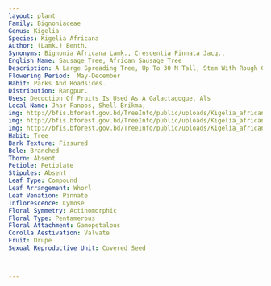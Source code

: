 ```yaml
---
layout: plant
Family: Bignoniaceae
Genus: Kigelia
Species: Kigelia Africana
Author: (Lamk.) Benth.
Synonyms: Bignonia Africana Lamk., Crescentia Pinnata Jacq.,
English Name: Sausage Tree, African Sausage Tree
Description: A Large Spreading Tree, Up To 30 M Tall, Stem With Rough Greyish-brown Bark. Leaves Usually In Whorls Of 3, Pinnately Compound, Imparipinnate, Up To 50 Cm Long, Exstipulate, Leaflets 7-13, Elliptic-oblong Or Obovate, Up To 20 Ã— 7 Cm, Entire Or Distally Serrate. Inflorescence Long Terminal Pendulous Racemes. Flowers Large, Bisexual, Pedicellate, Pedicels 8-18 Cm Long. Calyx 3.5-5.0 Cm Long, Irregularly Lobed, Campanulate. Corolla Deep Chocolate-red, Funnel-shaped, 2-lipped, Upper Lip 2-lobed, Lower Lip 3-lobed, 10-14 Cm Long, Corolla Opens In The Evening, Emits A Disagreeable Smell, Visited And Pollinated By Bats. Stamens 4, Inserted At The Throat Of Corolla Tube, Exserted. Carpels 2, United, Ovary Superior, 1-celled, Placentation Parietal. Fruit A Large Berry, Sausage-like, Pendulous, Up To 50 Ã— 15 Cm. Seeds Many, Embedded In Fibrous Pulp.
Flowering Period:  May-December
Habit: Parks And Roadsides.
Distribution: Rangpur.
Uses: Decoction Of Fruits Is Used As A Galactagogue, Als
Local Name: Jhar Fanoos, Shell Brikma, 
img: http://bfis.bforest.gov.bd/TreeInfo/public/uploads/Kigelia_africana.jpg
img: http://bfis.bforest.gov.bd/TreeInfo/public/uploads/Kigelia_africana1.jpg
img: http://bfis.bforest.gov.bd/TreeInfo/public/uploads/Kigelia_africana2.jpg
Habit: Tree
Bark Texture: Fissured
Bole: Branched
Thorn: Absent
Petiole: Petiolate
Stipules: Absent
Leaf Type: Compound
Leaf Arrangement: Whorl
Leaf Venation: Pinnate
Inflorescence: Cymose
Floral Symmetry: Actinomorphic
Floral Type: Pentamerous
Floral Attachment: Gamopetalous
Corolla Aestivation: Valvate
Fruit: Drupe
Sexual Reproductive Unit: Covered Seed



---
```


